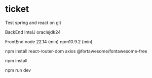 # ticket

Test spring and react on git

BackEnd
IntelJ oraclejdk24



FrontEnd
node 22.14 (min)
npm10.9.2 (min)

npm install react-router-dom axios @fortawesome/fontawesome-free     

npm install

npm run dev



